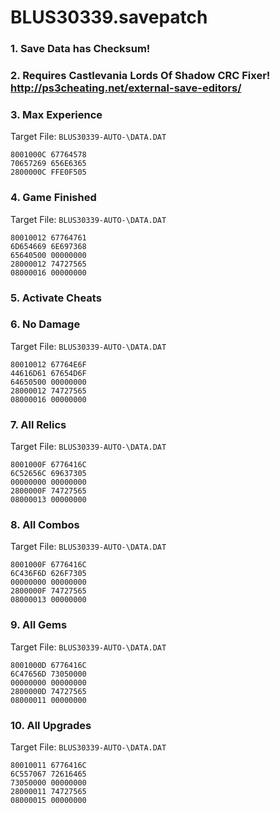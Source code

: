 # BLUS30339.savepatch

### 1.  Save Data has Checksum!
### 2. Requires Castlevania Lords Of Shadow CRC Fixer! http://ps3cheating.net/external-save-editors/
### 3. Max Experience

Target File: `BLUS30339-AUTO-\DATA.DAT`

```
8001000C 67764578
70657269 656E6365
2800000C FFE0F505
```

### 4. Game Finished

Target File: `BLUS30339-AUTO-\DATA.DAT`

```
80010012 67764761
6D654669 6E697368
65640500 00000000
28000012 74727565
08000016 00000000
```

### 5. Activate Cheats
### 6. No Damage

Target File: `BLUS30339-AUTO-\DATA.DAT`

```
80010012 67764E6F
44616D61 67654D6F
64650500 00000000
28000012 74727565
08000016 00000000
```

### 7. All Relics

Target File: `BLUS30339-AUTO-\DATA.DAT`

```
8001000F 6776416C
6C52656C 69637305
00000000 00000000
2800000F 74727565
08000013 00000000
```

### 8. All Combos

Target File: `BLUS30339-AUTO-\DATA.DAT`

```
8001000F 6776416C
6C436F6D 626F7305
00000000 00000000
2800000F 74727565
08000013 00000000
```

### 9. All Gems

Target File: `BLUS30339-AUTO-\DATA.DAT`

```
8001000D 6776416C
6C47656D 73050000
00000000 00000000
2800000D 74727565
08000011 00000000
```

### 10. All Upgrades

Target File: `BLUS30339-AUTO-\DATA.DAT`

```
80010011 6776416C
6C557067 72616465
73050000 00000000
28000011 74727565
08000015 00000000
```

